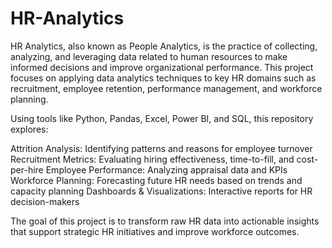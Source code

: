 # HR-Analytics
HR Analytics, also known as People Analytics, is the practice of collecting, analyzing, and leveraging data related to human resources to make informed decisions and improve organizational performance. This project focuses on applying data analytics techniques to key HR domains such as recruitment, employee retention, performance management, and workforce planning.

Using tools like Python, Pandas, Excel, Power BI, and SQL, this repository explores:

Attrition Analysis: Identifying patterns and reasons for employee turnover
Recruitment Metrics: Evaluating hiring effectiveness, time-to-fill, and cost-per-hire
Employee Performance: Analyzing appraisal data and KPIs
Workforce Planning: Forecasting future HR needs based on trends and capacity planning
Dashboards & Visualizations: Interactive reports for HR decision-makers

The goal of this project is to transform raw HR data into actionable insights that support strategic HR initiatives and improve workforce outcomes.

